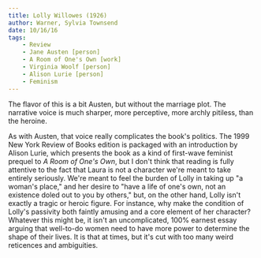 ```yaml
---
title: Lolly Willowes (1926)
author: Warner, Sylvia Townsend
date: 10/16/16
tags:
    - Review
    - Jane Austen [person]
    - A Room of One's Own [work]
    - Virginia Woolf [person]
    - Alison Lurie [person]
    - Feminism
---
```


The flavor of this is a bit Austen, but without the marriage plot. The narrative voice is much sharper, more perceptive, more archly pitiless, than the heroine.

As with Austen, that voice really complicates the book's politics. The 1999 New York Review of Books edition is packaged with an introduction by Alison Lurie, which presents the book as a kind of first-wave feminist prequel to _A Room of One's Own_, but I don't think that reading is fully attentive to the fact that Laura is not a character we're meant to take entirely seriously. We're meant to feel the burden of Lolly in taking up "a woman's place," and her desire to "have a life of one's own, not an existence doled out to you by others," but, on the other hand, Lolly isn't exactly a tragic or heroic figure. For instance, why make the condition of Lolly's passivity both faintly amusing and a core element of her character? Whatever this might be, it isn't an uncomplicated, 100% earnest essay arguing that well-to-do women need to have more power to determine the shape of their lives. It is that at times, but it's cut with too many weird reticences and ambiguities.
